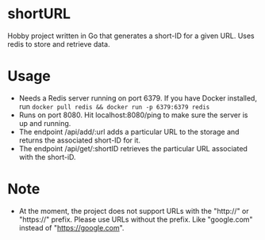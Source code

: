 # shortURL

Hobby project written in Go that generates a short-ID for a given URL. Uses redis to store and retrieve data.

# Usage
- Needs a Redis server running on port 6379. If you have Docker installed, run `docker pull redis && docker run -p 6379:6379 redis`
- Runs on port 8080. Hit localhost:8080/ping to make sure the server is up and running.
- The endpoint /api/add/:url adds a particular URL to the storage and returns the associated short-ID for it.
- The endpoint /api/get/:shortID retrieves the particular URL associated with the short-iD.

# Note
- At the moment, the project does not support URLs with the "http://" or "https://" prefix. Please use URLs without the prefix. Like "google.com" instead of "https://google.com".
